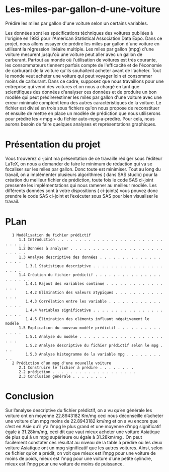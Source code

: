 # Les-miles-par-gallon-d-une-voiture
Prédire les miles par gallon d'une voiture selon un certains variables.

Les données sont les spécifications téchniques des voitures publiées à l'origine en 1983 pour
l'American Statistical Association Data Expo. Dans ce projet, nous allons essayer de prédire les miles par
gallon d'une voiture en utilisant la régression linéaire multiple. Les miles par gallon (mpg) d'une voiture
mesurent jusqu'où une voiture peut aller avec un gallon de carburant. Partout au monde où l'utilisation
de voitures est très courante, les consommateurs tiennent parfois compte de l'efficacité et de
l'économie de carburant de la voiture qu'ils souhaitent acheter avant de l'acheter. Tout le monde veut
acheter une voiture qui peut voyager loin et consommer moins de carburant. Dans ce cadre, supposez
que nous travaillons pour une entreprise qui vend des voitures et on nous a chargé en tant que
scientifiques des données d'analyser ces données et de produire un bon modèle qui peut
prédire/estimer les miles par gallon d'une voiture avec une erreur minimale comptent tenu des autres
caractéristiques de la voiture. Le fichier est divisé en trois sous fichiers qu'on nous propose de
reconstituer et ensuite de mettre en place un modèle de prédiction que nous utiliserons pour prédire
les « mpg » du fichier auto-mpg-a-predire. Pour cela, nous aurons besoin de faire quelques analyses et
représentations graphiques.

# Présentation du projet
Vous trouverez ci-joint ma présentation de ce travaille rédiger sous l’éditeur LaTeX, on nous a demander de 
faire le minimum de rédaction qui va se focaliser sur les miles par gallon. Donc toute est minimiser. 
Tout au long du travail, on a implémenter plusieurs algorithmes ( dans SAS studio) pour la création du meilleur
fichier de prédiction, toute fois le code SAS ci-joint pressente les implémentations qui nous ramener au meilleur modèle.
Les différents données sont à votre dispositions ( ci-joints) vous pouvez donc prendre le code SAS ci-joint et l’exécuter 
sous SAS pour bien visualiser le travail.

# PLan
       1 Modélisation du fichier prédictif
          1.1 Introduction . . . . . . . . . . . . . . . . . . . . . . . . . . . . . .
          1.2 Données à analyser . . . . . . . . . . . . . . . . . . . . . . . . . .
          1.3 Analyse descriptive des données . . . . . . . . . . . . . . . . . .
             1.3.1 Statistique descriptive . . . . . . . . . . . . . . . . . . . .
          1.4 Création du fichier prédictif . . . . . . . . . . . . . . . . . . . . .
             1.4.1 Rajout des variables continue . . . . . . . . . . . . . . . .
             1.4.2 Elimination des valeurs atypiques . . . . . . . . . . . . . .
             1.4.3 Corrélation entre les variable . . . . . . . . . . . . . . . .
             1.4.4 Variables significative . . . . . . . . . . . . . . . . . . . .
             1.4.5 Élimination des eléments influant négativement le modèle
          1.5 Explication du nouveau modèle prédictif . . . . . . . . . . . . . .
             1.5.1 Analyse du modèle . . . . . . . . . . . . . . . . . . . . . .
             1.5.2 Analyse descriptive du fichier prédictif selon le mpg . . .
             1.5.3 Analyse histogramme de la variable mpg . . . . . . . . . .
       2 Prédiction d’un mpg d'une nouvelle voiture 
          2.1 Construire le fichier à prédire . . . . . . . .
          2.2 prédiction . . . . . . . . . . . . . . . . . . .
          2.3 Conclusion générale . . . . . . . .
          
# Conclusion
Sur l’analyse descriptive du fichier prédictif, on a vu qu’en générale les voiture ont en moyenne
22.8943182 Km/mg ceci nous déconseille d’acheter une voiture d’un mpg moins de 22.8943182
km/mg et on a vu encore que c’est en Asie qu’il y’a l’mpg le plus grand et une moyenne d’mpg
significatif égale à 31.28km/mg, ceci dit que vaut mieux acheter une voiture Asiatique de plus qui à
un mpg supérieure ou égale à 31.28km/mg . On peut facilement constater ces résultat au niveau de
la table à prédire où les deux voiture Asiatique ont un mpg significatif que les autres voitures. Ainsi,
selon ce fichier qu’on a prédit, on voit que mieux est l’mpg pour une voiture de moins de poids,
mieux est l’mpg pour une voiture d’une petite cylindre, mieux est l’mpg pour une voiture de
moins de puissance.
